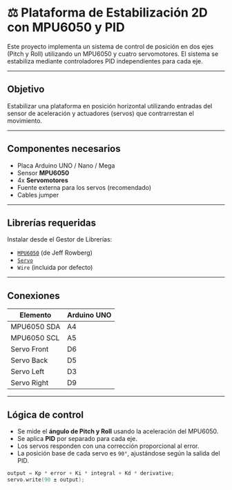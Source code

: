 # ⚖️ Plataforma de Estabilización 2D con MPU6050 y PID

Este proyecto implementa un sistema de control de posición en dos ejes (Pitch y Roll) utilizando un MPU6050 y cuatro servomotores. El sistema se estabiliza mediante controladores PID independientes para cada eje.

---

## Objetivo

Estabilizar una plataforma en posición horizontal utilizando entradas del sensor de aceleración y actuadores (servos) que contrarrestan el movimiento.

---

## Componentes necesarios

- Placa Arduino UNO / Nano / Mega
- Sensor **MPU6050**
- 4x **Servomotores**
- Fuente externa para los servos (recomendado)
- Cables jumper

---

## Librerías requeridas

Instalar desde el Gestor de Librerías:

- [`MPU6050`](https://github.com/jrowberg/i2cdevlib) (de Jeff Rowberg)
- [`Servo`](https://www.arduino.cc/en/Reference/Servo)
- `Wire` (incluida por defecto)

---

## Conexiones

| Elemento       | Arduino UNO |
|----------------|-------------|
| MPU6050 SDA    | A4          |
| MPU6050 SCL    | A5          |
| Servo Front    | D6          |
| Servo Back     | D5          |
| Servo Left     | D3          |
| Servo Right    | D9          |

---

## Lógica de control

- Se mide el **ángulo de Pitch y Roll** usando la aceleración del MPU6050.
- Se aplica **PID** por separado para cada eje.
- Los servos responden con una corrección proporcional al error.
- La posición base de cada servo es `90°`, ajustándose según la salida del PID.

```cpp
output = Kp * error + Ki * integral + Kd * derivative;
servo.write(90 ± output);
